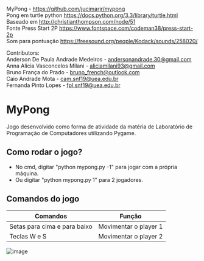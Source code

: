 MyPong - https://github.com/jucimarjr/mypong  
Pong em turtle python https://docs.python.org/3.3/library/turtle.html  
Baseado em http://christianthompson.com/node/51  
Fonte Press Start 2P https://www.fontspace.com/codeman38/press-start-2p  
Som para pontuação https://freesound.org/people/Kodack/sounds/258020/  

Contributors:  
Anderson De Paula Andrade Medeiros - andersonandrade.30@gmail.com  
Anna Alícia Vasconcelos Milani - aliciamilani93@gmail.com  
Bruno França do Prado - bruno_french@outlook.com  
Caio Andrade Mota - cam.snf19@uea.edu.br  
Fernanda Pinto Lopes - fpl.snf19@uea.edu.br


# MyPong

Jogo desenvolvido como forma de atividade da matéria de Laboratório de Programação de Computadores utilizando Pygame.

## Como rodar o jogo?

- No cmd, digitar "python mypong.py -1" para jogar com a própria máquina.
- Ou digitar "python mypong.py 1" para 2 jogadores.

## Comandos do jogo

| Comandos          	          | Função            	   |
|-------------------	          |-------------------	   |
| Setas para cima e para baixo 	| Movimentar o player 1  |
| Teclas W e S          	      | Movimentar o player 2  |


![image](https://user-images.githubusercontent.com/38166881/98578012-261e7800-2293-11eb-927b-b590a20afd80.png)
